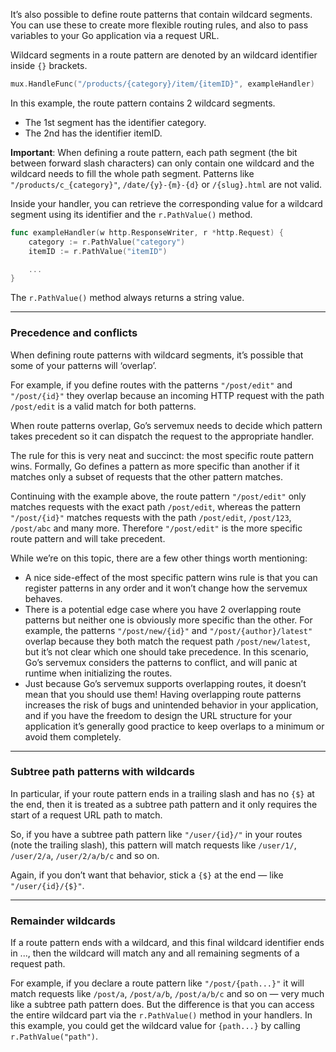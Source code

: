 It’s also possible to define route patterns that contain wildcard segments. You can use these to create more flexible routing rules, and also to pass variables to your Go application via a request URL.

Wildcard segments in a route pattern are denoted by an wildcard identifier inside `{}` brackets.

```go
mux.HandleFunc("/products/{category}/item/{itemID}", exampleHandler)
```

In this example, the route pattern contains 2 wildcard segments. 
- The 1st segment has the identifier category.
- The 2nd has the identifier itemID.

<b>Important</b>: When defining a route pattern, each path segment (the bit between forward slash characters) can only contain one wildcard and the wildcard needs to fill the whole path segment. Patterns like `"/products/c_{category}"`, `/date/{y}-{m}-{d}` or `/{slug}.html` are not valid.

Inside your handler, you can retrieve the corresponding value for a wildcard segment using its identifier and the `r.PathValue()` method.

```go
func exampleHandler(w http.ResponseWriter, r *http.Request) {
    category := r.PathValue("category")
    itemID := r.PathValue("itemID")

    ...
}
```

The `r.PathValue()` method always returns a string value.

---
### Precedence and conflicts
When defining route patterns with wildcard segments, it’s possible that some of your patterns will ‘overlap’.

For example, if you define routes with the patterns `"/post/edit"` and `"/post/{id}"` they overlap because an incoming HTTP request with the path `/post/edit` is a valid match for both patterns.

When route patterns overlap, Go’s servemux needs to decide which pattern takes precedent so it can dispatch the request to the appropriate handler.

The rule for this is very neat and succinct: the most specific route pattern wins. Formally, Go defines a pattern as more specific than another if it matches only a subset of requests that the other pattern matches.

Continuing with the example above, the route pattern `"/post/edit"` only matches requests with the exact path `/post/edit`, whereas the pattern `"/post/{id}"` matches requests with the path `/post/edit`, `/post/123`, `/post/abc` and many more. Therefore `"/post/edit"` is the more specific route pattern and will take precedent.

While we’re on this topic, there are a few other things worth mentioning:
- A nice side-effect of the most specific pattern wins rule is that you can register patterns in any order and it won’t change how the servemux behaves.
- There is a potential edge case where you have 2 overlapping route patterns but neither one is obviously more specific than the other. For example, the patterns `"/post/new/{id}"` and `"/post/{author}/latest"` overlap because they both match the request path `/post/new/latest`, but it’s not clear which one should take precedence. In this scenario, Go’s servemux considers the patterns to conflict, and will panic at runtime when initializing the routes.
- Just because Go’s servemux supports overlapping routes, it doesn’t mean that you should use them! Having overlapping route patterns increases the risk of bugs and unintended behavior in your application, and if you have the freedom to design the URL structure for your application it’s generally good practice to keep overlaps to a minimum or avoid them completely.

---
### Subtree path patterns with wildcards
In particular, if your route pattern ends in a trailing slash and has no `{$}` at the end, then it is treated as a subtree path pattern and it only requires the start of a request URL path to match.

So, if you have a subtree path pattern like `"/user/{id}/"` in your routes (note the trailing slash), this pattern will match requests like `/user/1/`, `/user/2/a`, `/user/2/a/b/c` and so on.

Again, if you don’t want that behavior, stick a `{$}` at the end — like `"/user/{id}/{$}"`.

---
### Remainder wildcards
If a route pattern ends with a wildcard, and this final wildcard identifier ends in ..., then the wildcard will match any and all remaining segments of a request path.

For example, if you declare a route pattern like `"/post/{path...}"` it will match requests like `/post/a`, `/post/a/b`, `/post/a/b/c` and so on — very much like a subtree path pattern does. But the difference is that you can access the entire wildcard part via the `r.PathValue()` method in your handlers. In this example, you could get the wildcard value for `{path...}` by calling `r.PathValue("path")`.